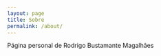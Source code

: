 ```yaml
---
layout: page
title: Sobre
permalink: /about/
---
```


Página personal de Rodrigo Bustamante Magalhães